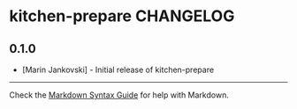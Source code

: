 kitchen-prepare CHANGELOG
=========================

0.1.0
-----
- [Marin Jankovski] - Initial release of kitchen-prepare

- - -
Check the [Markdown Syntax Guide](http://daringfireball.net/projects/markdown/syntax) for help with Markdown.
